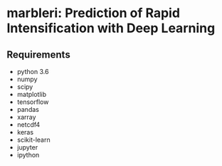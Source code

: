 # marbleri: Prediction of Rapid Intensification with Deep Learning

## Requirements
* python 3.6 
* numpy
* scipy
* matplotlib
* tensorflow
* pandas
* xarray
* netcdf4
* keras
* scikit-learn
* jupyter
* ipython


